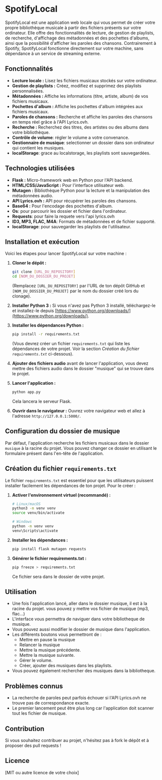 # SpotifyLocal

SpotifyLocal est une application web locale qui vous permet de créer votre propre bibliothèque musicale à partir des fichiers présents sur votre ordinateur. Elle offre des fonctionnalités de lecture, de gestion de playlists, de recherche, d'affichage des métadonnées et des pochettes d'albums, ainsi que la possibilité d'afficher les paroles des chansons. Contrairement à Spotify, SpotifyLocal fonctionne directement sur votre machine, sans dépendance à un service de streaming externe.

## Fonctionnalités

*   **Lecture locale :** Lisez les fichiers musicaux stockés sur votre ordinateur.
*   **Gestion de playlists :** Créez, modifiez et supprimez des playlists personnalisées.
*   **Métadonnées :** Affiche les informations (titre, artiste, album) de vos fichiers musicaux.
*   **Pochettes d'album :** Affiche les pochettes d'album intégrées aux fichiers musicaux.
*   **Paroles de chansons :** Recherche et affiche les paroles des chansons en temps réel grâce à l'API Lyrics.ovh.
*   **Recherche :** Recherchez des titres, des artistes ou des albums dans votre bibliothèque.
*   **Contrôle de volume**: régler le volume a votre convenance.
* **Gestionnaire de musique**: selectionner un dossier dans son ordinateur qui contient les musiques.
* **localStorage**: grace au localstorage, les playlists sont sauvegardées.

## Technologies utilisées

*   **Flask :** Micro-framework web en Python pour l'API backend.
*   **HTML/CSS/JavaScript :** Pour l'interface utilisateur web.
*   **Mutagen :** Bibliothèque Python pour la lecture et la manipulation des métadonnées audio.
*   **API Lyrics.ovh :** API pour récupérer les paroles des chansons.
*   **Base64 :** Pour l'encodage des pochettes d'album.
* **Os**: pour parcourir les dossier et fichier dans l'ordinateur.
* **Requests**: pour faire la requete vers l'api lyrics.ovh
* **ID3, MP3, FLAC, M4A**: Formats de métadonnées et de fichier supporté.
* **localStorage**: pour sauvegarder les playlists de l'utilisateur.

## Installation et exécution

Voici les étapes pour lancer SpotifyLocal sur votre machine :

1.  **Cloner le dépôt :**
    ```bash
    git clone [URL_DU_REPOSITORY]
    cd [NOM_DU_DOSSIER_DU_PROJET]
    ```
    (Remplacez `[URL_DU_REPOSITORY]` par l'URL de ton dépôt GitHub et `[NOM_DU_DOSSIER_DU_PROJET]` par le nom du dossier créé lors du clonage).

2.  **Installer Python 3 :**
    Si vous n'avez pas Python 3 installé, téléchargez-le et installez-le depuis [https://www.python.org/downloads/](https://www.python.org/downloads/).

3.  **Installer les dépendances Python :**
    ```bash
    pip install -r requirements.txt
    ```
    (Vous devrez créer un fichier `requirements.txt` qui liste les dépendances de votre projet. Voir la section *Création du fichier `requirements.txt`* ci-dessous).

4. **Ajouter des fichiers audio**
avant de lancer l'application, vous devez mettre des fichiers audio dans le dossier "musique" qui se trouve dans le projet.

5.  **Lancer l'application :**
    ```bash
    python app.py
    ```
    Cela lancera le serveur Flask.

6.  **Ouvrir dans le navigateur :**
    Ouvrez votre navigateur web et allez à l'adresse `http://127.0.0.1:5000/`.

## Configuration du dossier de musique

Par défaut, l'application recherche les fichiers musicaux dans le dossier `musique` à la racine du projet. Vous pouvez changer ce dossier en utilisant le formulaire présent dans l'en-tête de l'application.

## Création du fichier `requirements.txt`

Le fichier `requirements.txt` est essentiel pour que les utilisateurs puissent installer facilement les dépendances de ton projet. Pour le créer :

1.  **Activer l'environnement virtuel (recommandé) :**
    ```bash
    # Linux/macOS
    python3 -m venv venv
    source venv/bin/activate

    # Windows
    python -m venv venv
    venv\Scripts\activate
    ```

2.  **Installer les dépendances :**
    ```bash
    pip install flask mutagen requests
    ```
    
3. **Générer le fichier requirements.txt :**
    ```bash
    pip freeze > requirements.txt
    ```
    Ce fichier sera dans le dossier de votre projet.

## Utilisation

* Une fois l'application lancé, aller dans le dossier musique, il est à la racine du projet. vous pouvez y mettre vos fichier de musique (mp3, flac...)
* L'interface vous permettra de naviguer dans votre bibliotheque de musique.
* Vous pouvez aussi modifier le dossier de musique dans l'application.
* Les différents boutons vous permettront de :
    * Mettre en pause la musique
    * Relancer la musique
    * Mettre la musique précédente.
    * Mettre la musique suivante.
    * Gérer le volume.
    * Créer, ajouter des musiques dans les playlists.
* Vous pouvez également rechercher des musiques dans la bibliotheque.

## Problèmes connus

*   La recherche de paroles peut parfois échouer si l'API Lyrics.ovh ne trouve pas de correspondance exacte.
* Le premier lancement peut être plus long car l'application doit scanner tout les fichier de musique.

## Contribution

Si vous souhaitez contribuer au projet, n'hésitez pas à fork le dépôt et à proposer des pull requests !

## Licence

[MIT ou autre licence de votre choix]
